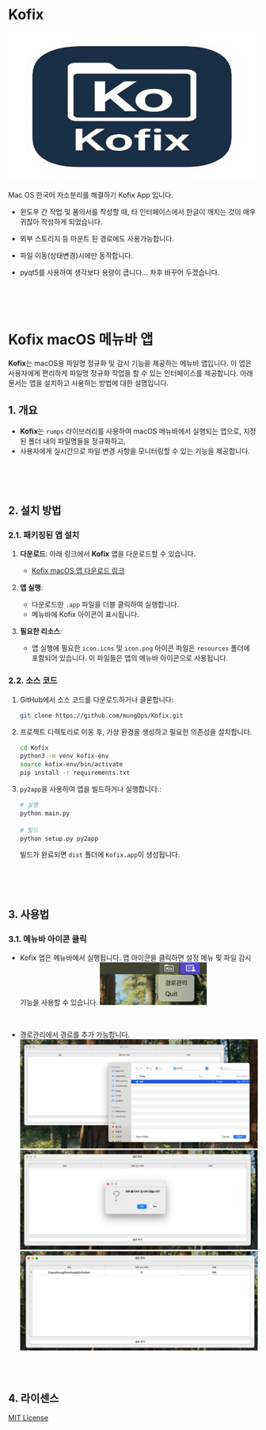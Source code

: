 # Kofix

<img src="Readme_images/kofix.png" width="500" height="300" />

Mac OS 한국어 자소분리를 해결하기 Kofix App 입니다.


- 윈도우 간 작업 및 품의서를 작성할 때, 타 인터페이스에서 한글이 깨지는 것이 매우 귀찮아 작성하게 되었습니다.
- 외부 스토리지 등 마운트 된 경로에도 사용가능합니다.
- 파일 이동(상태변경)시에만 동작합니다.

- pyqt5를 사용하여 생각보다 용량이 큽니다... 차후 바꾸어 두겠습니다.

<br>

<br>

<br>

# Kofix macOS 메뉴바 앱

**Kofix**는 macOS용 파일명 정규화 및 감시 기능을 제공하는 메뉴바 앱입니다. 이 앱은 사용자에게 편리하게 파일명 정규화 작업을 할 수 있는 인터페이스를 제공합니다. 아래 문서는 앱을 설치하고 사용하는 방법에 대한 설명입니다.



## 1. 개요

- **Kofix**는 `rumps` 라이브러리를 사용하여 macOS 메뉴바에서 실행되는 앱으로, 지정된 폴더 내의 파일명들을 정규화하고, 
- 사용자에게 실시간으로 파일 변경 사항을 모니터링할 수 있는 기능을 제공합니다.


<br>

<br>

<br>



## 2. 설치 방법

### 2.1. 패키징된 앱 설치

1. **다운로드**: 아래 링크에서 **Kofix** 앱을 다운로드할 수 있습니다.
   
   - [Kofix macOS 앱 다운로드 링크](https://github.com/mungOps/Kofix/releases/download/untagged-f131434d1bbf9f1b7645/Kofix.zip)

2. **앱 실행**:
   - 다운로드한 `.app` 파일을 더블 클릭하여 실행합니다.
   - 메뉴바에 Kofix 아이콘이 표시됩니다.

3. **필요한 리소스**:
   - 앱 실행에 필요한 `icon.icns` 및 `icon.png` 아이콘 파일은 `resources` 폴더에 포함되어 있습니다. 이 파일들은 앱의 메뉴바 아이콘으로 사용됩니다.


### 2.2. 소스 코드

1. GitHub에서 소스 코드를 다운로드하거나 클론합니다:

   ```bash
   git clone https://github.com/mungOps/Kofix.git
   ```

2. 프로젝트 디렉토리로 이동 후, 가상 환경을 생성하고 필요한 의존성을 설치합니다.

   ```bash
   cd Kofix
   python3 -m venv kofix-env
   source kofix-env/bin/activate
   pip install -r requirements.txt
   ```

3. `py2app`을 사용하여 앱을 빌드하거나 실행합니다.:

   ```bash
   # 실행
   python main.py

   # 빌드
   python setup.py py2app
   ```

   빌드가 완료되면 `dist` 폴더에 `Kofix.app`이 생성됩니다.


<br>

<br>

<br>

## 3. 사용법

### 3.1. 메뉴바 아이콘 클릭

- Kofix 앱은 메뉴바에서 실행됩니다. 앱 아이콘을 클릭하면 설정 메뉴 및 파일 감시 기능을 사용할 수 있습니다.
![alt text](Readme_images/image1.png)

<br>

- 경로관리에서 경로를 추가 가능합니다.
![alt text](Readme_images/image2.png)
![alt text](Readme_images/image3.png)
![alt text](Readme_images/image4.png)

<br>


<br>

## 4. 라이센스

[MIT License](LICENSE)

